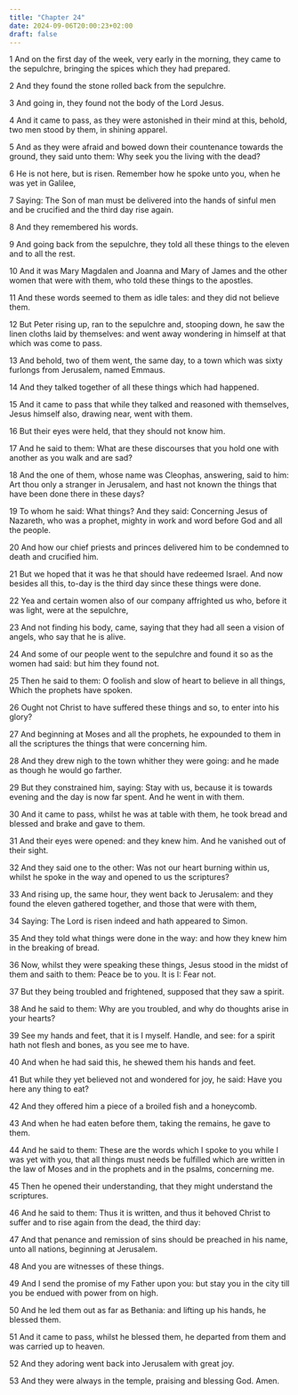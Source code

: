 ```yaml
---
title: "Chapter 24"
date: 2024-09-06T20:00:23+02:00
draft: false
---
```



1 And on the first day of the week, very early in the morning, they came to the sepulchre, bringing the spices which they had prepared.

2 And they found the stone rolled back from the sepulchre.

3 And going in, they found not the body of the Lord Jesus.

4 And it came to pass, as they were astonished in their mind at this, behold, two men stood by them, in shining apparel.

5 And as they were afraid and bowed down their countenance towards the ground, they said unto them: Why seek you the living with the dead?

6 He is not here, but is risen. Remember how he spoke unto you, when he was yet in Galilee,

7 Saying: The Son of man must be delivered into the hands of sinful men and be crucified and the third day rise again.

8 And they remembered his words.

9 And going back from the sepulchre, they told all these things to the eleven and to all the rest.

10 And it was Mary Magdalen and Joanna and Mary of James and the other women that were with them, who told these things to the apostles.

11 And these words seemed to them as idle tales: and they did not believe them.

12 But Peter rising up, ran to the sepulchre and, stooping down, he saw the linen cloths laid by themselves: and went away wondering in himself at that which was come to pass.

13 And behold, two of them went, the same day, to a town which was sixty furlongs from Jerusalem, named Emmaus.

14 And they talked together of all these things which had happened.

15 And it came to pass that while they talked and reasoned with themselves, Jesus himself also, drawing near, went with them.

16 But their eyes were held, that they should not know him.

17 And he said to them: What are these discourses that you hold one with another as you walk and are sad?

18 And the one of them, whose name was Cleophas, answering, said to him: Art thou only a stranger in Jerusalem, and hast not known the things that have been done there in these days?

19 To whom he said: What things? And they said: Concerning Jesus of Nazareth, who was a prophet, mighty in work and word before God and all the people.

20 And how our chief priests and princes delivered him to be condemned to death and crucified him.

21 But we hoped that it was he that should have redeemed Israel. And now besides all this, to-day is the third day since these things were done.

22 Yea and certain women also of our company affrighted us who, before it was light, were at the sepulchre,

23 And not finding his body, came, saying that they had all seen a vision of angels, who say that he is alive.

24 And some of our people went to the sepulchre and found it so as the women had said: but him they found not.

25 Then he said to them: O foolish and slow of heart to believe in all things, Which the prophets have spoken.

26 Ought not Christ to have suffered these things and so, to enter into his glory?

27 And beginning at Moses and all the prophets, he expounded to them in all the scriptures the things that were concerning him.

28 And they drew nigh to the town whither they were going: and he made as though he would go farther.

29 But they constrained him, saying: Stay with us, because it is towards evening and the day is now far spent. And he went in with them.

30 And it came to pass, whilst he was at table with them, he took bread and blessed and brake and gave to them.

31 And their eyes were opened: and they knew him. And he vanished out of their sight.

32 And they said one to the other: Was not our heart burning within us, whilst he spoke in the way and opened to us the scriptures?

33 And rising up, the same hour, they went back to Jerusalem: and they found the eleven gathered together, and those that were with them,

34 Saying: The Lord is risen indeed and hath appeared to Simon.

35 And they told what things were done in the way: and how they knew him in the breaking of bread.

36 Now, whilst they were speaking these things, Jesus stood in the midst of them and saith to them: Peace be to you. It is I: Fear not.

37 But they being troubled and frightened, supposed that they saw a spirit.

38 And he said to them: Why are you troubled, and why do thoughts arise in your hearts?

39 See my hands and feet, that it is I myself. Handle, and see: for a spirit hath not flesh and bones, as you see me to have.

40 And when he had said this, he shewed them his hands and feet.

41 But while they yet believed not and wondered for joy, he said: Have you here any thing to eat?

42 And they offered him a piece of a broiled fish and a honeycomb.

43 And when he had eaten before them, taking the remains, he gave to them.

44 And he said to them: These are the words which I spoke to you while I was yet with you, that all things must needs be fulfilled which are written in the law of Moses and in the prophets and in the psalms, concerning me.

45 Then he opened their understanding, that they might understand the scriptures.

46 And he said to them: Thus it is written, and thus it behoved Christ to suffer and to rise again from the dead, the third day:

47 And that penance and remission of sins should be preached in his name, unto all nations, beginning at Jerusalem.

48 And you are witnesses of these things.

49 And I send the promise of my Father upon you: but stay you in the city till you be endued with power from on high.

50 And he led them out as far as Bethania: and lifting up his hands, he blessed them.

51 And it came to pass, whilst he blessed them, he departed from them and was carried up to heaven.

52 And they adoring went back into Jerusalem with great joy.

53 And they were always in the temple, praising and blessing God. Amen.

